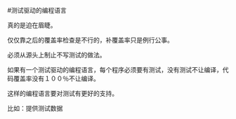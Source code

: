 #测试驱动的编程语言

真的是迫在眉睫。

仅仅靠之后的覆盖率检查是不行的，补覆盖率只是例行公事。

必须从源头上制止不写测试的做法。

如果有一个测试驱动的编程语言，每个程序必须要有测试，没有测试不让编译，代码覆盖率没有１００％不让编译。

这样的编程语言要对测试有更好的支持。

比如：提供测试数据